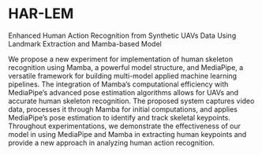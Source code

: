 # HAR-LEM
Enhanced Human Action Recognition from Synthetic UAVs Data Using Landmark Extraction and Mamba-based Model

We propose a new experiment for implementation of human skeleton recognition using Mamba, a powerful model structure, and MediaPipe, a versatile framework for building multi-model applied machine learning pipelines. The integration of Mamba’s computational efficiency with MediaPipe’s advanced pose estimation algorithms allows for UAVs and accurate human skeleton recognition. The proposed system captures video data, processes it through Mamba for initial computations, and applies MediaPipe’s pose estimation to identify and track skeletal keypoints. Throughout experimentations, we demonstrate the effectiveness of our model in using MediaPipe and Mamba in extracting human keypoints and provide a new approach in analyzing human action recognition.
